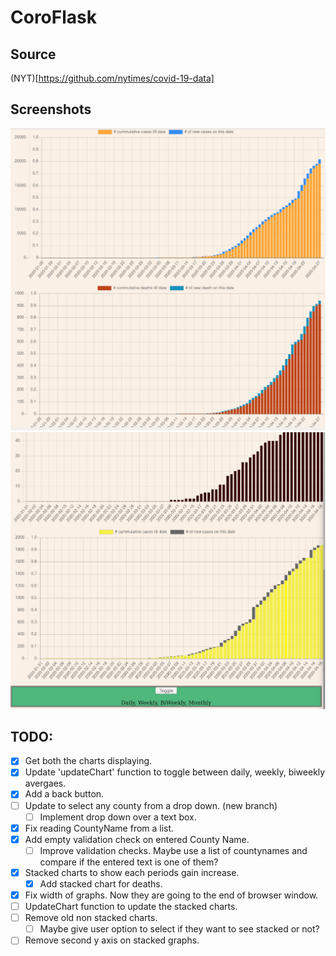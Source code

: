 # CoroFlask

## Source
(NYT)[https://github.com/nytimes/covid-19-data]

## Screenshots
![ScreenShot2020-04-28142438.jpg](/Screenshots/ScreenShot2020-04-28142438.jpg)
![Screen Shot 19-04-2020](/Screenshots/ScreenShot2020-04-19214043.jpg)


## TODO:
- [x] Get both the charts displaying.
- [x] Update 'updateChart' function to toggle between daily, weekly, biweekly avergaes.
- [x] Add a back button. 
- [ ] Update to select any county from a drop down. (new branch)
	- [ ] Implement drop down over a text box. 
- [x] Fix reading CountyName from a list.
- [x] Add empty validation check on entered County Name.
	- [ ] Improve validation checks. Maybe use a list of countynames and compare if the entered text is one of them?
- [x] Stacked charts to show each periods gain increase.
	- [x] Add stacked chart for deaths.
- [x] Fix width of graphs. Now they are going to the end of browser window.
- [ ] UpdateChart function to update the stacked charts.
- [ ] Remove old non stacked charts.
	- [ ] Maybe give user option to select if they want to see stacked or not? 
- [ ] Remove second y axis on stacked graphs.
